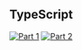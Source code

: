 ## TypeScript
[![Part 1](https://img.shields.io/badge/Part%201-1.110ms-informational)](https://adventofcode.com/2023/)
[![Part 2](https://img.shields.io/badge/Part%202-3.878ms-informational)](https://adventofcode.com/2023/)
